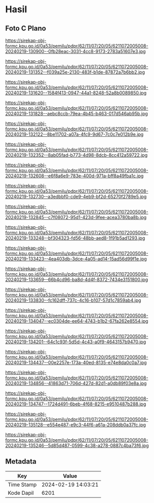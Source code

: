 # Hasil

## Foto C Plano

https://sirekap-obj-formc.kpu.go.id/0a53/pemilu/pdpr/62/11/07/20/05/6211072005008-20240219-130900--0fb28eac-3031-4cc8-9173-2783a51607e3.jpg

https://sirekap-obj-formc.kpu.go.id/0a53/pemilu/pdpr/62/11/07/20/05/6211072005008-20240219-131352--f039a25e-2130-483f-b1de-87872a7b6bb2.jpg

https://sirekap-obj-formc.kpu.go.id/0a53/pemilu/pdpr/62/11/07/20/05/6211072005008-20240219-131620--1584f413-0947-44a1-8248-52a8b0089850.jpg

https://sirekap-obj-formc.kpu.go.id/0a53/pemilu/pdpr/62/11/07/20/05/6211072005008-20240219-131828--aebc8ccb-79ea-4b45-b463-017d546ab95b.jpg

https://sirekap-obj-formc.kpu.go.id/0a53/pemilu/pdpr/62/11/07/20/05/6211072005008-20240219-132122--8be11702-a07a-4fc9-9d67-7c0c7e012b9e.jpg

https://sirekap-obj-formc.kpu.go.id/0a53/pemilu/pdpr/62/11/07/20/05/6211072005008-20240219-132352--8ab05fad-b773-4d98-8dcb-8cc412a59722.jpg

https://sirekap-obj-formc.kpu.go.id/0a53/pemilu/pdpr/62/11/07/20/05/6211072005008-20240219-132608--e6f8a6e9-783e-400d-971a-bff8a49fba1c.jpg

https://sirekap-obj-formc.kpu.go.id/0a53/pemilu/pdpr/62/11/07/20/05/6211072005008-20240219-132730--a3edbbf0-cde9-4eb9-bf2d-65270f2789e5.jpg

https://sirekap-obj-formc.kpu.go.id/0a53/pemilu/pdpr/62/11/07/20/05/6211072005008-20240219-132845--c7f08072-95d1-423d-9fee-acea3780ba8b.jpg

https://sirekap-obj-formc.kpu.go.id/0a53/pemilu/pdpr/62/11/07/20/05/6211072005008-20240219-133248--bf304323-fd56-48bb-aed8-1f91b5ad1293.jpg

https://sirekap-obj-formc.kpu.go.id/0a53/pemilu/pdpr/62/11/07/20/05/6211072005008-20240219-133423--4ea403db-3dce-4a05-ad14-15ad56d99f1e.jpg

https://sirekap-obj-formc.kpu.go.id/0a53/pemilu/pdpr/62/11/07/20/05/6211072005008-20240219-133659--66b4cd96-ba8d-4d4f-8372-7434e3151800.jpg

https://sirekap-obj-formc.kpu.go.id/0a53/pemilu/pdpr/62/11/07/20/05/6211072005008-20240219-133830--fc162dff-737c-4c16-b107-57d1c7859ab4.jpg

https://sirekap-obj-formc.kpu.go.id/0a53/pemilu/pdpr/62/11/07/20/05/6211072005008-20240219-134047--ec0304de-ee64-4743-b1b2-67fa262e8554.jpg

https://sirekap-obj-formc.kpu.go.id/0a53/pemilu/pdpr/62/11/07/20/05/6211072005008-20240219-134201--64c1c93f-5d5d-4c43-a0f9-4643157b9470.jpg

https://sirekap-obj-formc.kpu.go.id/0a53/pemilu/pdpr/62/11/07/20/05/6211072005008-20240219-134437--00e2257e-173a-40ed-8135-e74e8da0c0a7.jpg

https://sirekap-obj-formc.kpu.go.id/0a53/pemilu/pdpr/62/11/07/20/05/6211072005008-20240219-134856--41863d71-706d-427d-82d1-a0db89f03e8a.jpg

https://sirekap-obj-formc.kpu.go.id/0a53/pemilu/pdpr/62/11/07/20/05/6211072005008-20240219-134747--1724d491-6beb-4f68-8215-e9510487b288.jpg

https://sirekap-obj-formc.kpu.go.id/0a53/pemilu/pdpr/62/11/07/20/05/6211072005008-20240219-135128--e554e487-e9c3-44f6-a61a-208ddb0a37fc.jpg

https://sirekap-obj-formc.kpu.go.id/0a53/pemilu/pdpr/62/11/07/20/05/6211072005008-20240219-135246--5d85d487-0599-4c38-a278-0887c4ba73f6.jpg


## Metadata

| Key        | Value               |
| ---------- | ------------------- |
| Time Stamp | 2024-02-19 14:03:21 |
| Kode Dapil | 6201                |



